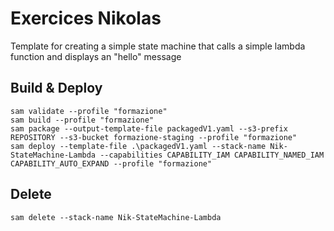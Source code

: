 # Exercices Nikolas
Template for creating a simple state machine that calls a simple lambda function and displays an "hello" message


## Build & Deploy
```
sam validate --profile "formazione"
sam build --profile "formazione"
sam package --output-template-file packagedV1.yaml --s3-prefix REPOSITORY --s3-bucket formazione-staging --profile "formazione"
sam deploy --template-file .\packagedV1.yaml --stack-name Nik-StateMachine-Lambda --capabilities CAPABILITY_IAM CAPABILITY_NAMED_IAM CAPABILITY_AUTO_EXPAND --profile "formazione"
```


## Delete
  ```
  sam delete --stack-name Nik-StateMachine-Lambda 
  ```